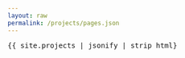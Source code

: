 ```yaml
---
layout: raw
permalink: /projects/pages.json
---
```

<pre>{{ site.projects | jsonify | strip_html}</pre>